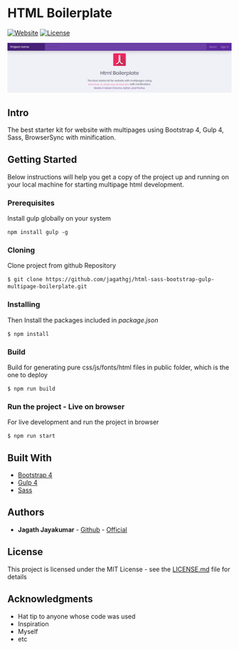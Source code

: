 # HTML Boilerplate

[![Website](https://img.shields.io/badge/Author-JagathJayakumar-blueviolet.svg?style=flat)](https://www.hellojagath.com)
[![License](https://img.shields.io/badge/MIT-License-brightgreen.svg?style=flat)](https://github.com/jagathgj/html-sass-bootstrap-gulp-multipage-boilerplate/blob/master/LICENSE.md)

<p align="center">
  <img src="./src/assets/img/banner.png" />
</p>

## Intro

The best starter kit for website with multipages using Bootstrap 4, Gulp 4, Sass, BrowserSync with minification.

## Getting Started

Below instructions will help you get a copy of the project up and running on your local machine for starting multipage html development.

### Prerequisites

Install gulp globally on your system

```
npm install gulp -g
```

### Cloning

Clone project from github Repository

```
$ git clone https://github.com/jagathgj/html-sass-bootstrap-gulp-multipage-boilerplate.git
```

### Installing

Then Install the packages included in *package.json*

```
$ npm install
```

### Build

Build for generating pure css/js/fonts/html files in public folder, which is the one to deploy

```
$ npm run build
```

### Run the project - Live on browser

For live development and run the project in browser

```
$ npm run start
```

## Built With

* [Bootstrap 4](https://getbootstrap.com/)
* [Gulp 4](https://gulpjs.com/)
* [Sass](https://sass-lang.com/)

## Authors

* **Jagath Jayakumar** - [Github](https://github.com/jagathgj) - [Official](https://www.hellojagath.com)

## License

This project is licensed under the MIT License - see the [LICENSE.md](LICENSE.md) file for details

## Acknowledgments

* Hat tip to anyone whose code was used
* Inspiration
* Myself
* etc

